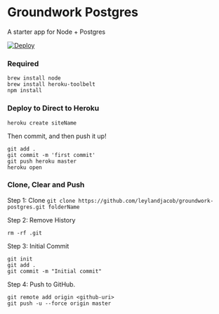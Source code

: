 # Groundwork Postgres
A starter app for Node + Postgres

[![Deploy](https://www.herokucdn.com/deploy/button.svg)](https://heroku.com/deploy?template=https://github.com/leylandjacob/groundwork-postgres)


### Required
`brew install node`  
`brew install heroku-toolbelt`  
`npm install`   

### Deploy to Direct to Heroku
`heroku create siteName`  

Then commit, and then push it up!

`git add .`  
`git commit -m 'first commit'`  
`git push heroku master`  
`heroku open`  

### Clone, Clear and Push

Step 1: Clone
`git clone https://github.com/leylandjacob/groundwork-postgres.git folderName`  

Step 2: Remove History  

`rm -rf .git`  

Step 3: Initial Commit

`git init`  
`git add .`  
`git commit -m "Initial commit"`  

Step 4: Push to GitHub.

`git remote add origin <github-uri>`  
`git push -u --force origin master`  